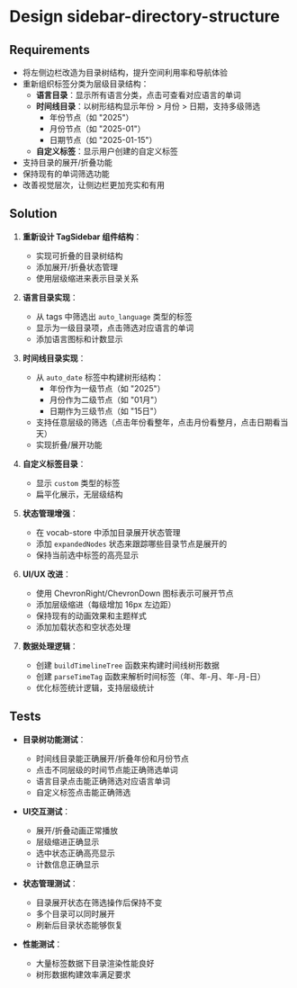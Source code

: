 # Design sidebar-directory-structure

## Requirements

- 将左侧边栏改造为目录树结构，提升空间利用率和导航体验
- 重新组织标签分类为层级目录结构：
  - **语言目录**：显示所有语言分类，点击可查看对应语言的单词
  - **时间线目录**：以树形结构显示年份 > 月份 > 日期，支持多级筛选
    - 年份节点（如 "2025"）
    - 月份节点（如 "2025-01"）  
    - 日期节点（如 "2025-01-15"）
  - **自定义标签**：显示用户创建的自定义标签
- 支持目录的展开/折叠功能
- 保持现有的单词筛选功能
- 改善视觉层次，让侧边栏更加充实和有用

## Solution

1. **重新设计 TagSidebar 组件结构**：
   - 实现可折叠的目录树结构
   - 添加展开/折叠状态管理
   - 使用层级缩进来表示目录关系

2. **语言目录实现**：
   - 从 tags 中筛选出 `auto_language` 类型的标签
   - 显示为一级目录项，点击筛选对应语言的单词
   - 添加语言图标和计数显示

3. **时间线目录实现**：
   - 从 `auto_date` 标签中构建树形结构：
     - 年份作为一级节点（如 "2025"）
     - 月份作为二级节点（如 "01月"） 
     - 日期作为三级节点（如 "15日"）
   - 支持任意层级的筛选（点击年份看整年，点击月份看整月，点击日期看当天）
   - 实现折叠/展开功能

4. **自定义标签目录**：
   - 显示 `custom` 类型的标签
   - 扁平化展示，无层级结构

5. **状态管理增强**：
   - 在 vocab-store 中添加目录展开状态管理
   - 添加 `expandedNodes` 状态来跟踪哪些目录节点是展开的
   - 保持当前选中标签的高亮显示

6. **UI/UX 改进**：
   - 使用 ChevronRight/ChevronDown 图标表示可展开节点
   - 添加层级缩进（每级增加 16px 左边距）
   - 保持现有的动画效果和主题样式
   - 添加加载状态和空状态处理

7. **数据处理逻辑**：
   - 创建 `buildTimelineTree` 函数来构建时间线树形数据
   - 创建 `parseTimeTag` 函数来解析时间标签（年、年-月、年-月-日）
   - 优化标签统计逻辑，支持层级统计

## Tests

- **目录树功能测试**：
  - 时间线目录能正确展开/折叠年份和月份节点
  - 点击不同层级的时间节点能正确筛选单词
  - 语言目录点击能正确筛选对应语言单词
  - 自定义标签点击能正确筛选

- **UI交互测试**：
  - 展开/折叠动画正常播放
  - 层级缩进正确显示
  - 选中状态正确高亮显示
  - 计数信息正确显示

- **状态管理测试**：
  - 目录展开状态在筛选操作后保持不变
  - 多个目录可以同时展开
  - 刷新后目录状态能够恢复

- **性能测试**：
  - 大量标签数据下目录渲染性能良好
  - 树形数据构建效率满足要求